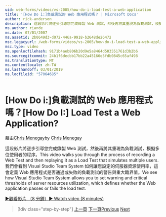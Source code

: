 ```yaml
---
uid: web-forms/videos/vs-2005/how-do-i-load-test-a-web-application
title: '[How Do i:]負載測試的 Web 應用程式嗎？ | Microsoft Docs'
author: rick-anderson
description: 這段影片將逐步引導您完成錄製 Web 測試，然後再將其重現為負載測試，模擬多位使用者的程序。 我們看到如何在 Visual Studio...
ms.author: riande
ms.date: 07/01/2007
ms.assetid: 2b0649d3-d072-446a-9918-b2648de26472
msc.legacyurl: /web-forms/videos/vs-2005/how-do-i-load-test-a-web-application
msc.type: video
ms.openlocfilehash: 9171b4aeb806b20d9e5a8464d503551761d3b2b6
ms.sourcegitcommit: 24b1f6decbb17bb22a45166e5fdb0845c65af498
ms.translationtype: MT
ms.contentlocale: zh-TW
ms.lasthandoff: 03/01/2019
ms.locfileid: "57064685"
---
```

<a name="how-do-i-load-test-a-web-application"></a><span data-ttu-id="41a72-105">[How Do i:]負載測試的 Web 應用程式嗎？</span><span class="sxs-lookup"><span data-stu-id="41a72-105">[How Do I:] Load Test a Web Application?</span></span>
====================
<span data-ttu-id="41a72-106">藉由[Chris Menegay](https://twitter.com/CMenegay)</span><span class="sxs-lookup"><span data-stu-id="41a72-106">by [Chris Menegay](https://twitter.com/CMenegay)</span></span>

<span data-ttu-id="41a72-107">這段影片將逐步引導您完成錄製 Web 測試，然後再將其重現為負載測試，模擬多位使用者的程序。</span><span class="sxs-lookup"><span data-stu-id="41a72-107">This video walks you through the process of recording a Web Test and then replaying it as a Load Test that simulates multiple users.</span></span> <span data-ttu-id="41a72-108">我們會看到 Visual Studio Team System 如何讓您設定的伺服器資源使用率，這會定義 Web 應用程式是否通過或失敗的負載測試的警告與重大臨界值。</span><span class="sxs-lookup"><span data-stu-id="41a72-108">We see how Visual Studio Team System allows you to set warning and critical thresholds of server resources utilization, which defines whether the Web application passes or fails the load test.</span></span>

[<span data-ttu-id="41a72-109">&#9654;觀看影片 （8 分鐘）</span><span class="sxs-lookup"><span data-stu-id="41a72-109">&#9654; Watch video (8 minutes)</span></span>](https://channel9.msdn.com/Blogs/ASP-NET-Site-Videos/how-do-i-load-test-a-web-application)

> [!div class="step-by-step"]
> <span data-ttu-id="41a72-110">[上一頁](how-do-i-practice-test-driven-development.md)
> [下一頁](how-do-i-tune-web-application-performance-with-profiling.md)</span><span class="sxs-lookup"><span data-stu-id="41a72-110">[Previous](how-do-i-practice-test-driven-development.md)
[Next](how-do-i-tune-web-application-performance-with-profiling.md)</span></span>
